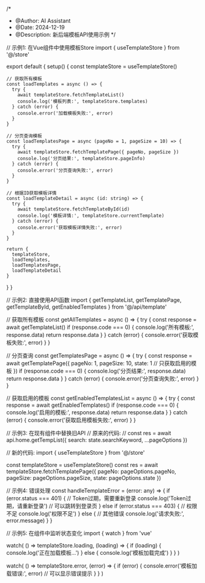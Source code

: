 /*
 * @Author: AI Assistant
 * @Date: 2024-12-19
 * @Description: 新后端模板API使用示例
 */

// 示例1: 在Vue组件中使用模板Store
import { useTemplateStore } from '@/store'

export default {
  setup() {
    const templateStore = useTemplateStore()
    
    // 获取所有模板
    const loadTemplates = async () => {
      try {
        await templateStore.fetchTemplateList()
        console.log('模板列表:', templateStore.templates)
      } catch (error) {
        console.error('加载模板失败:', error)
      }
    }
    
    // 分页查询模板
    const loadTemplatesPage = async (pageNo = 1, pageSize = 10) => {
      try {
        await templateStore.fetchTemplatePage({ pageNo, pageSize })
        console.log('分页结果:', templateStore.pageInfo)
      } catch (error) {
        console.error('分页查询失败:', error)
      }
    }
    
    // 根据ID获取模板详情
    const loadTemplateDetail = async (id: string) => {
      try {
        await templateStore.fetchTemplateById(id)
        console.log('模板详情:', templateStore.currentTemplate)
      } catch (error) {
        console.error('获取模板详情失败:', error)
      }
    }
    
    return {
      templateStore,
      loadTemplates,
      loadTemplatesPage,
      loadTemplateDetail
    }
  }
}

// 示例2: 直接使用API函数
import { 
  getTemplateList, 
  getTemplatePage, 
  getTemplateById,
  getEnabledTemplates 
} from '@/api/template'

// 获取所有模板
const getAllTemplates = async () => {
  try {
    const response = await getTemplateList()
    if (response.code === 0) {
      console.log('所有模板:', response.data)
      return response.data
    }
  } catch (error) {
    console.error('获取模板失败:', error)
  }
}

// 分页查询
const getTemplatesPage = async () => {
  try {
    const response = await getTemplatePage({
      pageNo: 1,
      pageSize: 10,
      state: 1 // 只获取启用的模板
    })
    if (response.code === 0) {
      console.log('分页结果:', response.data)
      return response.data
    }
  } catch (error) {
    console.error('分页查询失败:', error)
  }
}

// 获取启用的模板
const getEnabledTemplatesList = async () => {
  try {
    const response = await getEnabledTemplates()
    if (response.code === 0) {
      console.log('启用的模板:', response.data)
      return response.data
    }
  } catch (error) {
    console.error('获取启用模板失败:', error)
  }
}

// 示例3: 在现有组件中替换旧API
// 原来的代码:
// const res = await api.home.getTempList({ search: state.searchKeyword, ...pageOptions })

// 新的代码:
import { useTemplateStore } from '@/store'

const templateStore = useTemplateStore()
const res = await templateStore.fetchTemplatePage({
  pageNo: pageOptions.pageNo,
  pageSize: pageOptions.pageSize,
  state: pageOptions.state
})

// 示例4: 错误处理
const handleTemplateError = (error: any) => {
  if (error.status === 401) {
    // Token过期，需要重新登录
    console.log('Token过期，请重新登录')
    // 可以跳转到登录页
  } else if (error.status === 403) {
    // 权限不足
    console.log('权限不足')
  } else {
    // 其他错误
    console.log('请求失败:', error.message)
  }
}

// 示例5: 在组件中监听状态变化
import { watch } from 'vue'

watch(
  () => templateStore.loading,
  (loading) => {
    if (loading) {
      console.log('正在加载模板...')
    } else {
      console.log('模板加载完成')
    }
  }
)

watch(
  () => templateStore.error,
  (error) => {
    if (error) {
      console.error('模板加载错误:', error)
      // 可以显示错误提示
    }
  }
)
